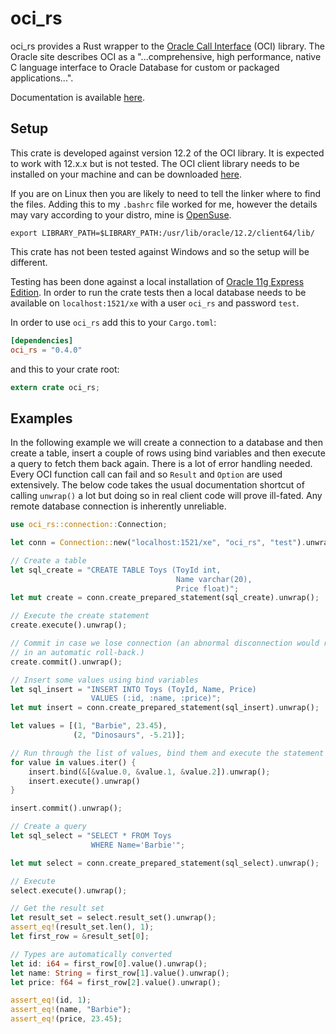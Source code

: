 # oci_rs

oci_rs provides a Rust wrapper to the [Oracle Call Interface][1] (OCI) library.
The Oracle site describes OCI as a "...comprehensive, high performance, native C
language interface to Oracle Database for custom or packaged applications...".

Documentation is available [here][12].

## Setup

This crate is developed against version 12.2 of the OCI library. It is expected to work with
12.x.x but is not tested. The OCI client library needs to be installed on your machine and can be
downloaded [here][7].

If you are on Linux then you are likely to need to tell the linker where
to find the files. Adding this to my `.bashrc` file worked for me, however the details may vary
according to your distro, mine is [OpenSuse][8].

```text
export LIBRARY_PATH=$LIBRARY_PATH:/usr/lib/oracle/12.2/client64/lib/
```

This crate has not been tested against Windows and so the setup will be different.

Testing has been done against a local installation of [Oracle 11g Express Edition][9].
In order to run the crate tests then a local database needs to be
available on `localhost:1521/xe` with a user `oci_rs` and password `test`.

In order to use `oci_rs` add this to your `Cargo.toml`:

```toml
[dependencies]
oci_rs = "0.4.0"
```
and this to your crate root:

```rust
extern crate oci_rs;
```

## Examples

In the following example we will create a connection to a database and then create a table,
insert a couple of rows using bind variables and then execute a query to fetch them back again.
There is a lot of error handling needed. Every OCI function call can fail and so `Result` and
`Option` are used extensively. The below code takes the usual documentation shortcut of calling
`unwrap()` a lot but doing so in real client code will prove ill-fated. Any remote database connection is
inherently unreliable.

```rust
use oci_rs::connection::Connection;

let conn = Connection::new("localhost:1521/xe", "oci_rs", "test").unwrap();

// Create a table
let sql_create = "CREATE TABLE Toys (ToyId int,
                                     Name varchar(20),
                                     Price float)";
let mut create = conn.create_prepared_statement(sql_create).unwrap();

// Execute the create statement
create.execute().unwrap();

// Commit in case we lose connection (an abnormal disconnection would result
// in an automatic roll-back.)
create.commit().unwrap();

// Insert some values using bind variables
let sql_insert = "INSERT INTO Toys (ToyId, Name, Price)
                  VALUES (:id, :name, :price)";
let mut insert = conn.create_prepared_statement(sql_insert).unwrap();

let values = [(1, "Barbie", 23.45),
              (2, "Dinosaurs", -5.21)];

// Run through the list of values, bind them and execute the statement
for value in values.iter() {
    insert.bind(&[&value.0, &value.1, &value.2]).unwrap();
    insert.execute().unwrap()
}

insert.commit().unwrap();

// Create a query
let sql_select = "SELECT * FROM Toys
                  WHERE Name='Barbie'";

let mut select = conn.create_prepared_statement(sql_select).unwrap();

// Execute
select.execute().unwrap();

// Get the result set
let result_set = select.result_set().unwrap();
assert_eq!(result_set.len(), 1);
let first_row = &result_set[0];

// Types are automatically converted
let id: i64 = first_row[0].value().unwrap();
let name: String = first_row[1].value().unwrap();
let price: f64 = first_row[2].value().unwrap();

assert_eq!(id, 1);
assert_eq!(name, "Barbie");
assert_eq!(price, 23.45);

```

[1]: http://www.oracle.com/technetwork/database/features/oci/index-090945.html
[2]: https://github.com/oracle/odpi
[3]: https://crates.io/crates/postgres
[4]: connection/struct.Connection.html
[5]: statement/struct.Statement.html
[6]: types/enum.SqlValue.html
[7]: http://www.oracle.com/technetwork/database/features/instant-client/index-097480.html
[8]: https://www.opensuse.org/
[9]: http://www.oracle.com/technetwork/database/database-technologies/express-edition/overview/index.html
[10]: http://docs.oracle.com/database/122/LNOCI/toc.htm
[11]: https://docs.oracle.com/database/122/ERRMG/toc.htm
[12]: https://docs.rs/oci_rs/0.3.1/oci_rs/ 
